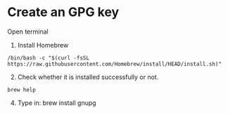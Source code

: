 # Create an GPG key

Open terminal
1. Install Homebrew 
```
/bin/bash -c "$(curl -fsSL https://raw.githubusercontent.com/Homebrew/install/HEAD/install.sh)"
```
2. Check whether it is installed successfully or not. 
```
brew help
```

4. Type in: brew install gnupg

